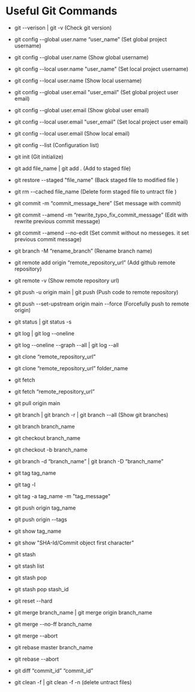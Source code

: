 # Useful Git Commands

- git --verison | git -v (Check git version)

- git config --global user.name “user_name” (Set global project username)

- git config --global user.name (Show global username)

- git config --local user.name "user_name" (Set local project username)

- git config --local user.name (Show local username)

- git config --global user.email "user_email" (Set global project user email)

- git config --global user.email (Show global user email)

- git config --local user.email "user_email" (Set local project user email)

- git config --local user.email (Show local email)

- git config --list (Configuration list)

- git init (Git initialize)

- git add file_name | git add . (Add to staged file)

- git restore --staged "file_name" (Back staged file to modified file )

- git rm --cached file_name (Delete form staged file to untract file )

- git commit -m “commit_message_here” (Set message with commit)

- git commit --amend -m “rewrite_typo_fix_commit_message” (Edit with rewrite previous commit message)

- git commit --amend --no-edit (Set commit without no messeges. it set previous commit message)

- git branch -M “rename_branch” (Rename branch name)

- git remote add origin “remote_repository_url” (Add github remote repository)

- git remote -v (Show remote repository url)

- git push -u origin main | git push (Push code to remote repository)

- git push --set-upstream origin main --force (Forcefully push to remote origin)

- git status | git status -s

- git log | git log --oneline

- git log --oneline --graph --all | git log --all

- git clone “remote_repository_url”

- git clone “remote_repository_url” folder_name

- git fetch

- git fetch “remote_repository_url”

- git pull origin main

- git branch | git branch -r | git branch --all (Show git branches)

- git branch branch_name

- git checkout branch_name

- git checkout -b branch_name

- git branch -d “branch_name” | git branch -D “branch_name”

- git tag tag_name

- git tag -l

- git tag -a tag_name -m "tag_message"

- git push origin tag_name

- git push origin --tags

- git show tag_name

- git show "SHA-Id/Commit object first character"

- git stash

- git stash list

- git stash pop

- git stash pop stash_id

- git reset --hard

- git merge branch_name | git merge origin branch_name

- git merge --no-ff branch_name

- git merge --abort

- git rebase master branch_name

- git rebase --abort

- git diff “commit_id” “commit_id”

- git clean -f | git clean -f -n (delete untract files)
